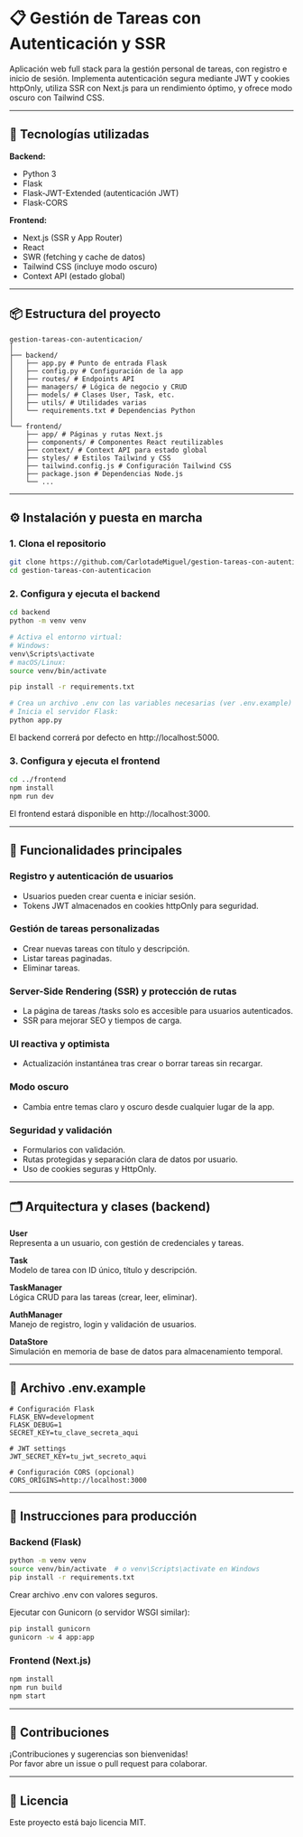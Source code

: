 
# 📋 Gestión de Tareas con Autenticación y SSR

Aplicación web full stack para la gestión personal de tareas, con registro e inicio de sesión. Implementa autenticación segura mediante JWT y cookies httpOnly, utiliza SSR con Next.js para un rendimiento óptimo, y ofrece modo oscuro con Tailwind CSS.

---

## 🚀 Tecnologías utilizadas

**Backend:**

- Python 3
- Flask
- Flask-JWT-Extended (autenticación JWT)
- Flask-CORS

**Frontend:**

- Next.js (SSR y App Router)
- React
- SWR (fetching y cache de datos)
- Tailwind CSS (incluye modo oscuro)
- Context API (estado global)

---

## 📦 Estructura del proyecto
```
gestion-tareas-con-autenticacion/
│
├── backend/
│   ├── app.py # Punto de entrada Flask
│   ├── config.py # Configuración de la app
│   ├── routes/ # Endpoints API
│   ├── managers/ # Lógica de negocio y CRUD
│   ├── models/ # Clases User, Task, etc.
│   ├── utils/ # Utilidades varias
│   └── requirements.txt # Dependencias Python
│
└── frontend/
    ├── app/ # Páginas y rutas Next.js
    ├── components/ # Componentes React reutilizables
    ├── context/ # Context API para estado global
    ├── styles/ # Estilos Tailwind y CSS
    ├── tailwind.config.js # Configuración Tailwind CSS
    ├── package.json # Dependencias Node.js
    └── ...
```
---

## ⚙️ Instalación y puesta en marcha

### 1. Clona el repositorio

```bash
git clone https://github.com/CarlotadeMiguel/gestion-tareas-con-autenticacion.git
cd gestion-tareas-con-autenticacion
```

### 2. Configura y ejecuta el backend

```bash
cd backend
python -m venv venv

# Activa el entorno virtual:
# Windows:
venv\Scripts\activate
# macOS/Linux:
source venv/bin/activate

pip install -r requirements.txt

# Crea un archivo .env con las variables necesarias (ver .env.example)
# Inicia el servidor Flask:
python app.py
```

El backend correrá por defecto en http://localhost:5000.

### 3. Configura y ejecuta el frontend

```bash
cd ../frontend
npm install
npm run dev
```

El frontend estará disponible en http://localhost:3000.

---

## 🔐 Funcionalidades principales

### Registro y autenticación de usuarios

- Usuarios pueden crear cuenta e iniciar sesión.
- Tokens JWT almacenados en cookies httpOnly para seguridad.

### Gestión de tareas personalizadas

- Crear nuevas tareas con título y descripción.
- Listar tareas paginadas.
- Eliminar tareas.

### Server-Side Rendering (SSR) y protección de rutas

- La página de tareas /tasks solo es accesible para usuarios autenticados.
- SSR para mejorar SEO y tiempos de carga.

### UI reactiva y optimista

- Actualización instantánea tras crear o borrar tareas sin recargar.

### Modo oscuro

- Cambia entre temas claro y oscuro desde cualquier lugar de la app.

### Seguridad y validación

- Formularios con validación.
- Rutas protegidas y separación clara de datos por usuario.
- Uso de cookies seguras y HttpOnly.

---

## 🗂️ Arquitectura y clases (backend)

**User**  
Representa a un usuario, con gestión de credenciales y tareas.

**Task**  
Modelo de tarea con ID único, título y descripción.

**TaskManager**  
Lógica CRUD para las tareas (crear, leer, eliminar).

**AuthManager**  
Manejo de registro, login y validación de usuarios.

**DataStore**  
Simulación en memoria de base de datos para almacenamiento temporal.

---

## 📄 Archivo .env.example

```env
# Configuración Flask
FLASK_ENV=development
FLASK_DEBUG=1
SECRET_KEY=tu_clave_secreta_aqui

# JWT settings
JWT_SECRET_KEY=tu_jwt_secreto_aqui

# Configuración CORS (opcional)
CORS_ORIGINS=http://localhost:3000
```

---

## 🚀 Instrucciones para producción

### Backend (Flask)

```bash
python -m venv venv
source venv/bin/activate  # o venv\Scripts\activate en Windows
pip install -r requirements.txt
```

Crear archivo .env con valores seguros.

Ejecutar con Gunicorn (o servidor WSGI similar):

```bash
pip install gunicorn
gunicorn -w 4 app:app
```

### Frontend (Next.js)

```bash
npm install
npm run build
npm start
```

---

## 🤝 Contribuciones

¡Contribuciones y sugerencias son bienvenidas!  
Por favor abre un issue o pull request para colaborar.

---

## 📝 Licencia

Este proyecto está bajo licencia MIT.
